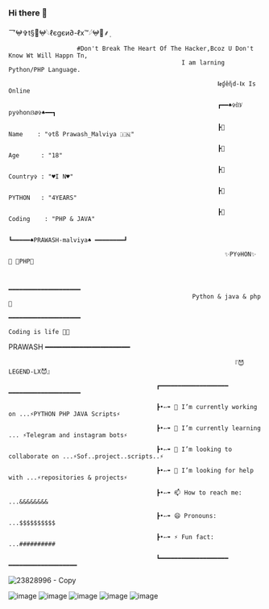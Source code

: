 
### Hi there 👋

<!--
**LEGEND-LX/LEGEND-lx** is a ✨ _special_ ✨ repository because its `README.md` (this file) appears on your GitHub profile.

Here are some ideas to get you started:

-                         🔭 I’m currently working on ...PYTHON PHP JAVA Scripts 

-                                           🌱 I’m currently learning ... PYTHON & PHP & JAVA 

-               👯 I’m looking to collaborate on ...

-                     🤔 I’m looking for help with ... LEGEND-OS

-               🤔 I’m looking for help with ... LEGEND-OS

-             📫 How to reach me: ...

-                        😄 Pronouns: ...
 
-                   ⚡ Fun fact: ...
  


                                              -->乛𖤍✞︎t§🔱𖤍𓆩ℓєgєи∂-ℓx™𓆪𖤍🔱⸙‌ٖٖٖ

                       #Don't Break The Heart Of The Hacker,Bcoz U Don't Know Wt Will Happn Tn,
                                                    I am larning Python/PHP Language.

                                                              𝖑𝖊ɠêɳ̃d-𝖑x 𝙸𝚜 𝙾𝚗𝚕𝚒𝚗𝚎

                                                              ┏━━♠️✞t͛ẞ̸ py✞honẞø✞♠️━━┓
                                                              
                                                              ┣🌷        Name    : "✞tß Prawash_Malviya 🇮🇳"
                                                              
                                                              ┣🌷        Age      : "18"
                                                              
                                                              ┣🌷        Country✞ : "♥I N♥️"
                                                              
                                                              ┣🌷         PYTHON   : "4YEARS"
                                                              
                                                              ┣🌷         Coding    : "PHP & JAVA"
                                                              
                                                              ┗━━━━━♠PRAWASH-malviya♠️ ━━━━━━━━┛
                                                              
                                                                ✨PY✞HON✨  🔹 📜PHP📜 
                                                                                                                         
                                                                                                                                                
                                                          ━━━━━━━━━━━━━━━━━━━━  
                                                       Python & java & php💖
                                                                            ━━━━━━━━━━━━━━━━━━━━
                                                                          Coding is life 💝🖤


                                                                       
 PRAWASH
                                                                   ━━━━━━━━━━━━━━━━━━━━

                                                                           
                                                                  『😈LEGEND-LX😈』

                                             ┏━━━━━━━━━━━━━━━━━━━ ━━━━━━━━━━━━━━━━━━━━
                                                                       
                                             ┣•➳➠ 🔭 I’m currently working on ...⚡PYTHON PHP JAVA Scripts⚡
                                                                       
                                             ┣•➳➠ 🌱 I’m currently learning ... ⚡Telegram and instagram bots⚡
                                                                       
                                             ┣•➳➠ 👯 I’m looking to collaborate on ...⚡Sof..project..scripts..⚡
                                                                       
                                             ┣•➳➠ 🤔 I’m looking for help with ...⚡repositories & projects⚡
                                                                       
                                             ┣•➳➠ 📫 How to reach me: ...&&&&&&&&
                                                                       
                                             ┣•➳➠ 😄 Pronouns: ...$$$$$$$$$$
                                                                       
                                             ┣•➳➠ ⚡ Fun fact: ...##########
                                                                     
                                             ┗━━━━━━━━━━━━━━━━━━━ ━━━━━━━━━━━━━━━━━━━
 
 
 
 ![23828996 - Copy](https://user-images.githubusercontent.com/87700009/132297993-586a4f2d-741c-4eff-8f43-9d5ce8978127.jpg)
 
 
 
 
 ![image](https://user-images.githubusercontent.com/87700009/133559934-d17c2c74-3507-43f7-8fa5-acf2a423993e.png)
 ![image](https://user-images.githubusercontent.com/87700009/133559990-894ac3fb-c7dd-4124-b9f5-8e8cb4ac936a.png)
 ![image](https://user-images.githubusercontent.com/87700009/133560007-abc6fe47-3780-4236-8a7e-9bad70075499.png)
 ![image](https://user-images.githubusercontent.com/87700009/133560031-e2fa94f5-451f-4b64-a383-11b7038a29e1.png)
![image](https://user-images.githubusercontent.com/87700009/133560082-78957753-cf91-4352-a44b-8e976b8a3f54.png)




 
